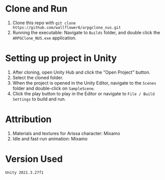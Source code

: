 <h1>Clone and Run</h1>
<ol>
  <li>Clone this repo with <code>git clone https://github.com/wallflower6/arpgclone_nus.git</code></li>
  <li>Running the executable: Navigate to <code>Builds</code> folder, and double click the <code>ARPGClone_NUS.exe</code> application.</li>
</ol>

<h1>Setting up project in Unity</h1>
<ol>
  <li>After cloning, open Unity Hub and click the "Open Project" button.</code></li>
  <li>Select the cloned folder.</li>
  <li>When the project is opened in the Unity Editor, navigate to the <code>Scenes</code> folder and double-click on <code>SampleScene</code>.</li>
  <li>Click the play button to play in the Editor or navigate to <code>File / Build Settings</code> to build and run.</li>
</ol>

<h1>Attribution</h1>
<ol>
  <li>Materials and textures for Arissa character: Mixamo</li>
  <li>Idle and fast-run animation: Mixamo</li>
</ol>

<h1>Version Used</h1>
<code>Unity 2021.3.27f1</code>

